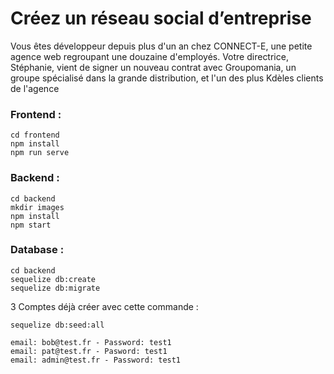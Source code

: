 # Créez un réseau social d’entreprise

Vous êtes développeur depuis plus d'un an chez CONNECT-E, une petite agence web
regroupant une douzaine d'employés.
Votre directrice, Stéphanie, vient de signer un nouveau contrat avec Groupomania, un groupe
spécialisé dans la grande distribution, et l'un des plus Kdèles clients de l'agence

### Frontend :

```
cd frontend
npm install 
npm run serve

```

### Backend :

```
cd backend
mkdir images
npm install
npm start

```

### Database :

```
cd backend
sequelize db:create
sequelize db:migrate

```

3 Comptes déjà créer avec cette commande :

```
sequelize db:seed:all

```
```
email: bob@test.fr - Password: test1
email: pat@test.fr - Pasword: test1
email: admin@test.fr - Password: test1

```
